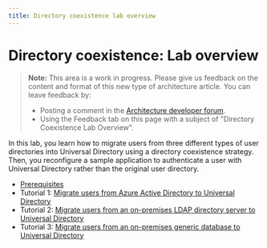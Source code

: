 ```yaml
---
title: Directory coexistence lab overview
---
```


# Directory coexistence: Lab overview

> **Note:** This area is a work in progress. Please give us feedback on the content and format of this new type of architecture article. You can leave feedback by:
>
>* Posting a comment in the [Architecture developer forum](https://devforum.okta.com/c/questions/architecture/24).
>* Using the Feedback tab on this page with a subject of "Directory Coexistence Lab Overview".

In this lab, you learn how to migrate users from three different types of user directories into Universal Directory using a directory coexistence strategy. Then, you reconfigure a sample application to authenticate a user with Universal Directory rather than the original user directory.

* [Prerequisites](/docs/reference/architecture-tutorials/directory-coexistence/lab-prerequisites)
* Tutorial 1: [Migrate users from Azure Active Directory to Universal Directory](/docs/reference/architecture-tutorials/directory-coexistence/lab-1-azure-ad)
* Tutorial 2: [Migrate users from an on-premises LDAP directory server to Universal Directory](/docs/reference/architecture-tutorials/directory-coexistence/lab-2-ldap-server)
* Tutorial 3: [Migrate users from an on-premises generic database to Universal Directory](/docs/reference/architecture-tutorials/directory-coexistence/lab-3-generic-database)
